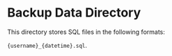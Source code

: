 # Backup Data Directory
This directory stores SQL files in the following formats:

`{username}_{datetime}.sql`.